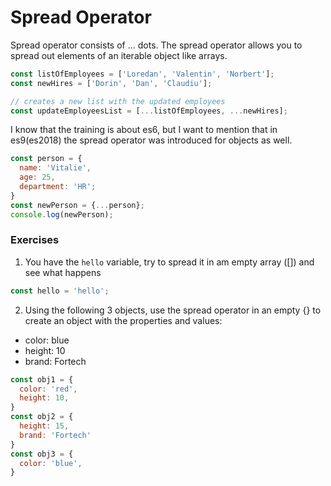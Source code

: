 # Spread Operator

Spread operator consists of ... dots. 
The spread operator allows you to spread out elements of an iterable object like arrays.
```javascript
const listOfEmployees = ['Loredan', 'Valentin', 'Norbert'];
const newHires = ['Dorin', 'Dan', 'Claudiu'];

// creates a new list with the updated employees
const updateEmployeesList = [...listOfEmployees, ...newHires];
```
I know that the training is about es6, but I want to mention that in es9(es2018) the spread operator was introduced for objects as well.

```javascript
const person = {
  name: 'Vitalie',
  age: 25,
  department: 'HR';
}
const newPerson = {...person};
console.log(newPerson);
```

### Exercises

1. You have the `hello` variable, try to spread it in am empty array ([]) and see what happens

```javascript
const hello = 'hello';
```
2. Using the following 3 objects, use the spread operator in an empty {} to create an object with the properties and values:
* color: blue
* height: 10
* brand: Fortech

```javascript
const obj1 = {
  color: 'red',
  height: 10,
}
const obj2 = {
  height: 15,
  brand: 'Fortech'
}
const obj3 = {
  color: 'blue',
}
```
